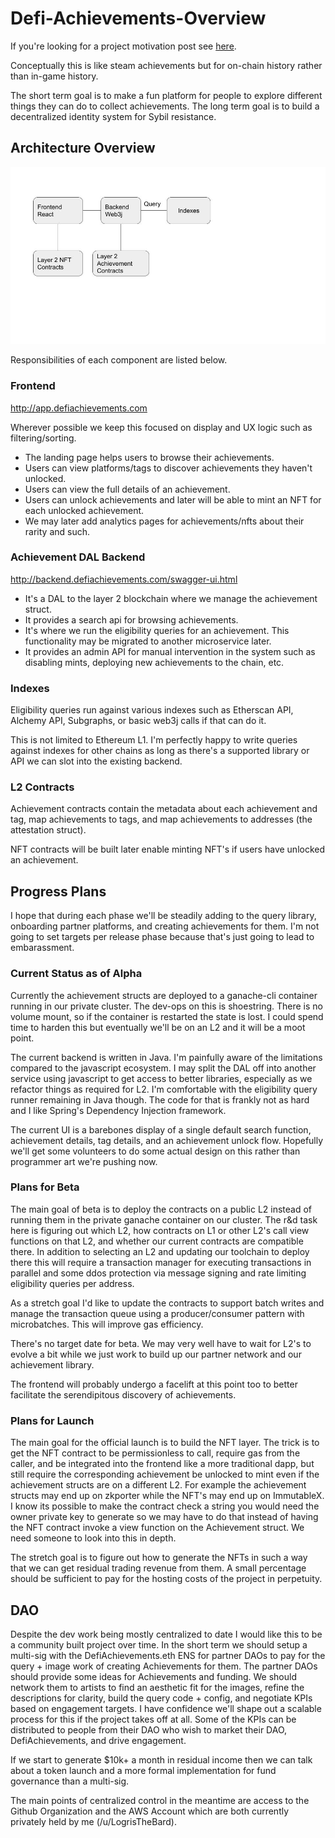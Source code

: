 # Defi-Achievements-Overview

If you're looking for a project motivation post see [here](harnessing-collector-psychology-for-good).

Conceptually this is like steam achievements but for on-chain history rather than in-game history.

The short term goal is to make a fun platform for people to explore different things they can do to collect achievements. The long term goal is to build a decentralized identity system for Sybil resistance.

## Architecture Overview
![DefiAchievementsArchitecture](./resources/DefiAchievementOverview.jpg)

Responsibilities of each component are listed below.

### Frontend

http://app.defiachievements.com

Wherever possible we keep this focused on display and UX logic such as filtering/sorting.

* The landing page helps users to browse their achievements.
* Users can view platforms/tags to discover achievements they haven't unlocked.
* Users can view the full details of an achievement.
* Users can unlock achievements and later will be able to mint an NFT for each unlocked achievement.
* We may later add analytics pages for achievements/nfts about their rarity and such.

### Achievement DAL Backend

http://backend.defiachievements.com/swagger-ui.html

* It's a DAL to the layer 2 blockchain where we manage the achievement struct.
* It provides a search api for browsing achievements.
* It's where we run the eligibility queries for an achievement. This functionality may be migrated to another microservice later.
* It provides an admin API for manual intervention in the system such as disabling mints, deploying new achievements to the chain, etc.

### Indexes

Eligibility queries run against various indexes such as Etherscan API, Alchemy API, Subgraphs, or basic web3j calls if that can do it.

This is not limited to Ethereum L1. I'm perfectly happy to write queries against indexes for other chains as long as there's a supported library or API we can slot into the existing backend.

### L2 Contracts

Achievement contracts contain the metadata about each achievement and tag, map achievements to tags, and map achievements to addresses (the attestation struct).

NFT contracts will be built later enable minting NFT's if users have unlocked an achievement.

## Progress Plans

I hope that during each phase we'll be steadily adding to the query library, onboarding partner platforms, and creating achievements for them. I'm not going to set targets per release phase because that's just going to lead to embarassment.

### Current Status as of Alpha

Currently the achievement structs are deployed to a ganache-cli container running in our private cluster. The dev-ops on this is shoestring. There is no volume mount, so if the container is restarted the state is lost. I could spend time to harden this but eventually we'll be on an L2 and it will be a moot point.

The current backend is written in Java. I'm painfully aware of the limitations compared to the javascript ecosystem. I may split the DAL off into another service using javascript to get access to better libraries, especially as we refactor things as required for L2. I'm comfortable with the eligibility query runner remaining in Java though. The code for that is frankly not as hard and I like Spring's Dependency Injection framework.

The current UI is a barebones display of a single default search function, achievement details, tag details, and an achievement unlock flow. Hopefully we'll get some volunteers to do some actual design on this rather than programmer art we're pushing now.

### Plans for Beta

The main goal of beta is to deploy the contracts on a public L2 instead of running them in the private ganache container on our cluster. The r&d task here is figuring out which L2, how contracts on L1 or other L2's call view functions on that L2, and whether our current contracts are compatible there. In addition to selecting an L2 and updating our toolchain to deploy there this will require a transaction manager for executing transactions in parallel and some ddos protection via message signing and rate limiting eligibility queries per address.

As a stretch goal I'd like to update the contracts to support batch writes and manage the transaction queue using a producer/consumer pattern with microbatches. This will improve gas efficiency.

There's no target date for beta. We may very well have to wait for L2's to evolve a bit while we just work to build up our partner network and our achievement library.

The frontend will probably undergo a facelift at this point too to better facilitate the serendipitous discovery of achievements.

### Plans for Launch

The main goal for the official launch is to build the NFT layer. The trick is to get the NFT contract to be permissionless to call, require gas from the caller, and be integrated into the frontend like a more traditional dapp, but still require the corresponding achievement be unlocked to mint even if the achievement structs are on a different L2. For example the achievement structs may end up on zkporter while the NFT's may end up on ImmutableX. I know its possible to make the contract check a string you would need the owner private key to generate so we may have to do that instead of having the NFT contract invoke a view function on the Achievement struct. We need someone to look into this in depth.

The stretch goal is to figure out how to generate the NFTs in such a way that we can get residual trading revenue from them. A small percentage should be sufficient to pay for the hosting costs of the project in perpetuity.

## DAO

Despite the dev work being mostly centralized to date I would like this to be a community built project over time. In the short term we should setup a multi-sig with the DefiAchievements.eth ENS for partner DAOs to pay for the query + image work of creating Achievements for them. The partner DAOs should provide some ideas for Achievements and funding. We should network them to artists to find an aesthetic fit for the images, refine the descriptions for clarity, build the query code + config, and negotiate KPIs based on engagement targets. I have confidence we'll shape out a scalable process for this if the project takes off at all. Some of the KPIs can be distributed to people from their DAO who wish to market their DAO, DefiAchievements, and drive engagement.

If we start to generate $10k+ a month in residual income then we can talk about a token launch and a more formal implementation for fund governance than a multi-sig.

The main points of centralized control in the meantime are access to the Github Organization and the AWS Account which are both currently privately held by me (/u/LogrisTheBard).
